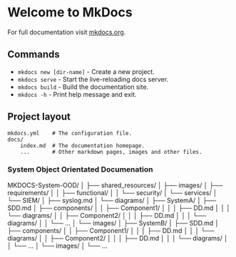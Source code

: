 # Welcome to MkDocs

For full documentation visit [mkdocs.org](https://www.mkdocs.org).

## Commands

* `mkdocs new [dir-name]` - Create a new project.
* `mkdocs serve` - Start the live-reloading docs server.
* `mkdocs build` - Build the documentation site.
* `mkdocs -h` - Print help message and exit.

## Project layout

    mkdocs.yml    # The configuration file.
    docs/
        index.md  # The documentation homepage.
        ...       # Other markdown pages, images and other files.


### System Object Orientated Documenation 

MKDOCS-System-OOD/
│
├── shared_resources/
│   ├── images/
│   ├── requirements/
│   │   ├── functional/
│   │   └── security/
│   └── services/
│       └── SIEM/
│           ├── syslog.md
│           └── diagrams/
│
├── SystemA/
│   ├── SDD.md
│   ├── components/
│   │   ├── Component1/
│   │   │   ├── DD.md
│   │   │   └── diagrams/
│   │   ├── Component2/
│   │   │   ├── DD.md
│   │   │   └── diagrams/
│   │   └── ...
│   └── images/
│
├── SystemB/
│   ├── SDD.md
│   ├── components/
│   │   ├── Component1/
│   │   │   ├── DD.md
│   │   │   └── diagrams/
│   │   ├── Component2/
│   │   │   ├── DD.md
│   │   │   └── diagrams/
│   │   └── ...
│   └── images/
│
└── ...

